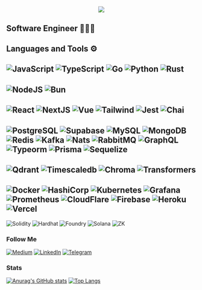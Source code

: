 <h1 align="center">
  <a href="https://git.io/typing-svg">
    <img src="https://readme-typing-svg.herokuapp.com/?lines=Hello+World!+I'm+Alex;&duration=3000&center=true&size=30&color=FFFFFF">
  </a>
</h1>

## Software Engineer 👨🏼‍💻

## Languages and Tools ⚙️

![JavaScript](https://img.shields.io/badge/-javascript-090909?style=for-the-badge&logo=javascript)
![TypeScript](https://img.shields.io/badge/-typescript-090909?style=for-the-badge&logo=typescript)
![Go](https://img.shields.io/badge/go-090909?style=for-the-badge&logo=go)
![Python](https://img.shields.io/badge/-python-090909?style=for-the-badge&logo=python)
![Rust](https://img.shields.io/badge/Rust-090909?style=for-the-badge&logo=Rust)
---
![NodeJS](https://img.shields.io/badge/Node.js-090909?style=for-the-badge&logo=node.js)
![Bun](https://img.shields.io/badge/bun-090909?style=for-the-badge&logo=bun)
---
![React](https://img.shields.io/badge/react-090909?style=for-the-badge&logo=react)
![NextJS](https://img.shields.io/badge/next.js-090909?style=for-the-badge&logo=next.js)
![Vue](https://img.shields.io/badge/vue.js-090909?style=for-the-badge&logo=vue.js)
![Tailwind](https://img.shields.io/badge/tailwindcss-090909?style=for-the-badge&logo=tailwindcss)
![Jest](https://img.shields.io/badge/Jest-090909?style=for-the-badge&logo=Jest)
![Chai](https://img.shields.io/badge/chai.js-090909?style=for-the-badge&logo=chai)
---
![PostgreSQL](https://img.shields.io/badge/PostgreSQL-090909?style=for-the-badge&logo=postgresql)
![Supabase](https://img.shields.io/badge/Supabase-090909?style=for-the-badge&logo=supabase)
![MySQL](https://img.shields.io/badge/MySQL-090909?style=for-the-badge&logo=MySQL)
![MongoDB](https://img.shields.io/badge/-mongodb-090909?style=for-the-badge&logo=mongodb)
![Redis](https://img.shields.io/badge/redis-090909?style=for-the-badge&logo=redis)
![Kafka](https://img.shields.io/badge/Kafka-090909?style=for-the-badge&logo=Apache-Kafka)
![Nats](https://img.shields.io/badge/Nats-090909?style=for-the-badge&logo=Nats)
![RabbitMQ](https://img.shields.io/badge/rabbitmq-090909?style=for-the-badge&logo=rabbitmq)
![GraphQL](https://img.shields.io/badge/graphql-090909?style=for-the-badge&logo=graphql)
![Typeorm](https://img.shields.io/badge/Typeorm-090909?style=for-the-badge&logo=Typeorm)
![Prisma](https://img.shields.io/badge/Prisma-090909?style=for-the-badge&logo=Prisma)
![Sequelize](https://img.shields.io/badge/Sequelize-090909?style=for-the-badge&logo=Sequelize)
---
![Qdrant](https://img.shields.io/badge/Qdrant-090909?style=for-the-badge&logo=Qdrant)
![Timescaledb](https://img.shields.io/badge/Timescaledb-090909?style=for-the-badge&logo=Timescaledb)
![Chroma](https://img.shields.io/badge/Chroma-090909?style=for-the-badge&logo=Chroma)
![Transformers](https://img.shields.io/badge/Transformers-090909?style=for-the-badge&logo=Transformers)
---
![Docker](https://img.shields.io/badge/docker-090909?style=for-the-badge&logo=docker&logoColor=red)
![HashiCorp](https://img.shields.io/badge/HashiCorp-090909?style=for-the-badge&logo=HashiCorp)
![Kubernetes](https://img.shields.io/badge/Kubernetes-090909?style=for-the-badge&logo=Kubernetes)
![Grafana](https://img.shields.io/badge/Grafana-090909?style=for-the-badge&logo=Grafana)
![Prometheus](https://img.shields.io/badge/prometheus-090909?style=for-the-badge&logo=prometheus)
![CloudFlare](https://img.shields.io/badge/CloudFlare-090909?style=for-the-badge&logo=CloudFlare)
![Firebase](https://img.shields.io/badge/firebase-090909?style=for-the-badge&logo=firebase)
![Heroku](https://img.shields.io/badge/Heroku-090909?style=for-the-badge&logo=heroku)
![Vercel](https://img.shields.io/badge/Vercel-090909?style=for-the-badge&logo=vercel)
---
![Solidity](https://img.shields.io/badge/-solidity-090909?style=for-the-badge&logo=solidity)
![Hardhat](https://img.shields.io/badge/Hardhat-090909?style=for-the-badge&logo=Hardhat)
![Foundry](https://img.shields.io/badge/Foundry-090909?style=for-the-badge&logo=Foundry)
![Solana](https://img.shields.io/badge/Solana-090909?style=for-the-badge&logo=Solana)
![ZK](https://img.shields.io/badge/ZK-090909?style=for-the-badge&logo=zk)

### Follow Me

[![Medium](https://img.shields.io/badge/Medium-090909?style=for-the-badge&logo=medium&logoColor=white)](https://medium.com/@kumancev1)
[![LinkedIn](https://img.shields.io/badge/LinkedIn-090909?style=for-the-badge&logo=linkedin&logoColor=white)](https://www.linkedin.com/in/kumancev)
[![Telegram](https://img.shields.io/badge/-telegram-090909?style=for-the-badge&logo=telegram&logoColor=white)](https://t.me/cimus)

### Stats

[![Anurag's GitHub stats](https://github-readme-stats.vercel.app/api?username=kumancev&show_icons=true&hide=prs,contribs&theme=tokyonight)](https://github.com/anuraghazra/github-readme-stats)
[![Top Langs](https://github-readme-stats.vercel.app/api/top-langs/?username=kumancev&theme=tokyonight&layout=compact)](https://github.com/anuraghazra/github-readme-stats)
